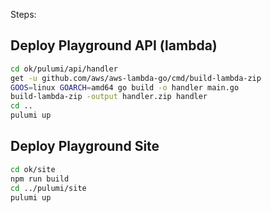Steps:

## Deploy Playground API (lambda)

```sh
cd ok/pulumi/api/handler
get -u github.com/aws/aws-lambda-go/cmd/build-lambda-zip
GOOS=linux GOARCH=amd64 go build -o handler main.go
build-lambda-zip -output handler.zip handler
cd ..
pulumi up
```

## Deploy Playground Site

```sh
cd ok/site
npm run build
cd ../pulumi/site
pulumi up
```

